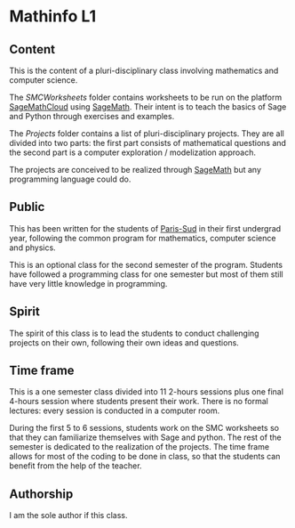 # Mathinfo L1

## Content

This is the content of a pluri-disciplinary class involving mathematics and
computer science.

The *SMCWorksheets* folder contains worksheets to be run on the platform [SageMathCloud](https://cloud.sagemath.com/)
using [SageMath](http://www.sagemath.org/). Their intent is to teach the basics
of Sage and Python through exercises and examples.

The *Projects* folder contains a list of pluri-disciplinary projects. They are all 
divided into two parts: the first part consists of mathematical
questions and the second part is a computer exploration / modelization approach. 

The projects are conceived to be realized through [SageMath](http://www.sagemath.org/)
but any programming language could do.


## Public

This has been written for the students of [Paris-Sud](http://www.u-psud.fr/fr/formations/diplomes/licences/sciences-technologies-sante/mpi.html)
in their first undergrad year, following the common program for mathematics,
computer science and physics.

This is an optional class for the second semester of the program. Students have 
followed a programming class for one semester but most of them still have very 
little knowledge in programming.

## Spirit

The spirit of this class is to lead the students to conduct challenging projects
on their own, following their own ideas and questions. 

## Time frame

This is a one semester class divided into 11 2-hours sessions plus one final 4-hours 
session where students present their work. There is no formal
lectures: every session is conducted in a computer room. 

During the first 5 to 6 sessions, students work on the SMC worksheets so that 
they can familiarize themselves with Sage and python. The rest of the semester
is dedicated to the realization of the projects. The time frame allows for most 
of the coding to be done in class, so that the students can benefit from the help 
of the teacher.

## Authorship

I am the sole author if this class.
